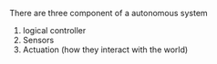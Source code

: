 
There are three component of a autonomous system
1. logical controller
2. Sensors 
3. Actuation (how they interact with the world) 